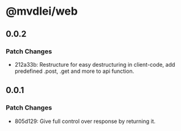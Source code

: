 # @mvdlei/web

## 0.0.2

### Patch Changes

- 212a33b: Restructure for easy destructuring in client-code, add predefined .post, .get and more to api function.

## 0.0.1

### Patch Changes

- 805d129: Give full control over response by returning it.
